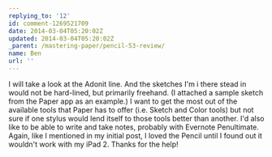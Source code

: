 ```yaml
---
replying_to: '12'
id: comment-1269521709
date: 2014-03-04T05:20:02Z
updated: 2014-03-04T05:20:02Z
_parent: /mastering-paper/pencil-53-review/
name: Ben
url: ''
---
```


I will take a look at the Adonit line. And the sketches I'm i there stead in
would not be hard-lined, but primarily freehand. (I attached a sample sketch
from the Paper app as an example.) I want to get the most out of the available
tools that Paper has to offer (i.e. Sketch and Color tools) but not sure if one
stylus would lend itself to those tools better than another. I'd also like to be
able to write and take notes, probably with Evernote Penultimate. Again, like I
mentioned in my initial post, I loved the Pencil until I found out it wouldn't
work with my iPad 2. Thanks for the help!
